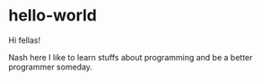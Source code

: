 # hello-world

Hi fellas!

Nash here I like to learn stuffs about programming and be a better programmer someday.
